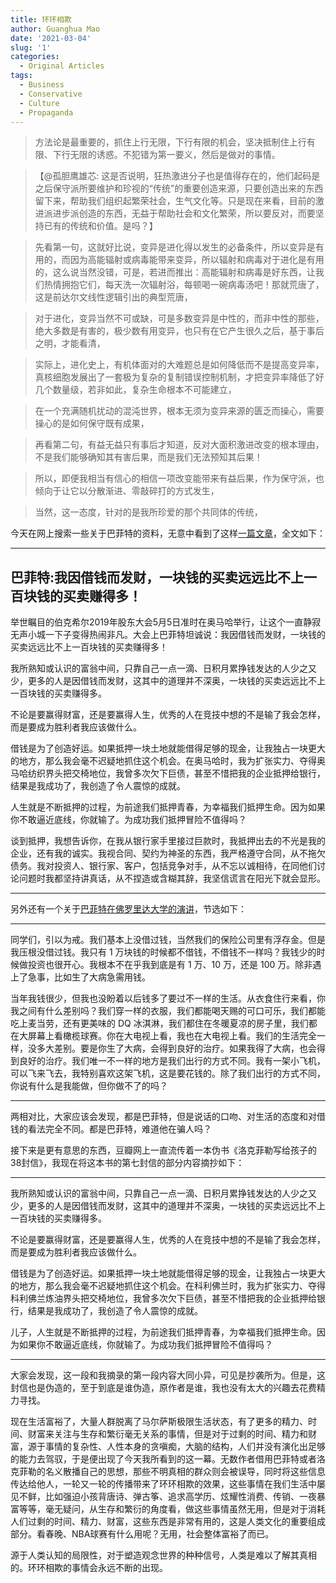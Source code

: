 ```yaml
---
title: 环环相欺
author: Guanghua Mao
date: '2021-03-04'
slug: '1'
categories:
  - Original Articles
tags:
  - Business
  - Conservative
  - Culture
  - Propaganda
---
```


> 方法论是最重要的，抓住上行无限，下行有限的机会，坚决抵制住上行有限、下行无限的诱惑。不犯错为第一要义，然后是做对的事情。

> 【@孤胆鹰雄芯: 这是否说明，狂热激进分子也是值得存在的，他们起码是之后保守派所要维护和珍视的“传统”的重要创造来源，只要创造出来的东西留下来，帮助我们组织起繁荣社会，生气文化等。只是现在来看，目前的激进派进步派创造的东西，无益于帮助社会和文化繁荣，所以要反对，而要坚持已有的传统和价值。是吗？】

> 先看第一句，这就好比说，变异是进化得以发生的必备条件，所以变异是有用的，而因为高能辐射或病毒能带来变异，所以辐射和病毒对于进化是有用的，这么说当然没错，可是，若进而推出：高能辐射和病毒是好东西，让我们热情拥抱它们，每天洗一次辐射浴，每顿喝一碗病毒汤吧！那就荒唐了，这是前达尔文线性逻辑引出的典型荒唐，

> 对于进化，变异当然不可或缺，可是多数变异是中性的，而非中性的那些，绝大多数是有害的，极少数有用变异，也只有在它产生很久之后，基于事后之明，才能看清，

> 实际上，进化史上，有机体面对的大难题总是如何降低而不是提高变异率，真核细胞发展出了一套极为复杂的复制错误控制机制，才把变异率降低了好几个数量级，若非如此，复杂生命根本不可能建立，

> 在一个充满随机扰动的混沌世界，根本无须为变异来源的匮乏而操心，需要操心的是如何保守既有成果，

> 再看第二句，有益无益只有事后才知道，反对大面积激进改变的根本理由，不是我们能够确知其有害后果，而是我们无法预知其后果！

> 所以，即便我相当有信心的相信一项改变能带来有益后果，作为保守派，也倾向于让它以分散渐进、零敲碎打的方式发生，

> 当然，这一态度，针对的是我所珍爱的那个共同体的传统，

今天在网上搜索一些关于巴菲特的资料，无意中看到了这样[一篇文章](https://xw.qq.com/cmsid/20191122A0H0JV00)，全文如下：

---


## 巴菲特:我因借钱而发财，一块钱的买卖远远比不上一百块钱的买卖赚得多！




举世瞩目的伯克希尔2019年股东大会5月5日准时在奥马哈举行，让这个一直静寂无声小城一下子变得热闹非凡。大会上巴菲特坦诚说：我因借钱而发财，一块钱的买卖远远比不上一百块钱的买卖赚得多！

我所熟知或认识的富翁中间，只靠自己一点一滴、日积月累挣钱发达的人少之又少，更多的人是因借钱而发财，这其中的道理并不深奥，一块钱的买卖远远比不上一百块钱的买卖赚得多。

不论是要赢得财富，还是要赢得人生，优秀的人在竞技中想的不是输了我会怎样，而是要成为胜利者我应该做什么。

借钱是为了创造好运。如果抵押一块土地就能借得足够的现金，让我独占一块更大的地方，那么我会毫不迟疑地抓住这个机会。在奥马哈时，我为扩张实力、夺得奥马哈纺织界头把交椅地位，我曾多次欠下巨债，甚至不惜把我的企业抵押给银行，结果是我成功了，我创造了令人震惊的成就。

人生就是不断抵押的过程，为前途我们抵押青春，为幸福我们抵押生命。因为如果你不敢逼近底线，你就输了。为成功我们抵押冒险不值得吗？

谈到抵押，我想告诉你，在我从银行家手里接过巨款时，我抵押出去的不光是我的企业，还有我的诚实。我视合同、契约为神圣的东西，我严格遵守合同，从不拖欠债务。我对投资人、银行家、客户，包括竞争对手，从不忘以诚相待，在同他们讨论问题时我都坚持讲真话，从不捏造或含糊其辞，我坚信谎言在阳光下就会显形。

---

另外还有一个关于[巴菲特在佛罗里达大学的演讲](https://xueqiu.com/8959246745/173383090)，节选如下：

---

同学们，引以为戒。我们基本上没借过钱，当然我们的保险公司里有浮存金。但是我压根没借过钱。我只有 1 万块钱的时候都不借钱，不借钱不一样吗？我钱少的时候做投资也很开心。我根本不在乎我到底是有 1 万、10 万，还是 100 万。除非遇上了急事，比如生了大病急需用钱。

当年我钱很少，但我也没盼着以后钱多了要过不一样的生活。从衣食住行来看，你我之间有什么差别吗？我们穿一样的衣服，我们都能喝天赐的可口可乐，我们都能吃上麦当劳，还有更美味的 DQ 冰淇淋，我们都住在冬暖夏凉的房子里，我们都在大屏幕上看橄榄球赛。你在大电视上看，我也在大电视上看。我们的生活完全一样，没多大差别。要是你生了大病，会得到良好的治疗。如果我得了大病，也会得到良好的治疗。我们唯一不一样的地方是我们出行的方式不同。我有一架小飞机，可以飞来飞去，我特别喜欢这架飞机，这是要花钱的。除了我们出行的方式不同，你说有什么是我能做，但你做不了的吗？

---

两相对比，大家应该会发现，都是巴菲特，但是说话的口吻、对生活的态度和对借钱的看法完全不同。都是巴菲特，难道他在骗人吗？

接下来是更有意思的东西，豆瓣网上一直流传着一本伪书《洛克菲勒写给孩子的38封信》，我现在将这本书的第七封信的部分内容摘抄如下：

---

我所熟知或认识的富翁中间，只靠自己一点一滴、日积月累挣钱发达的人少之又少，更多的人是因借钱而发财，这其中的道理并不深奥，一块钱的买卖远远比不上一百块钱的买卖赚得多。

不论是要赢得财富，还是要赢得人生，优秀的人在竞技中想的不是输了我会怎样，而是要成为胜利者我应该做什么。

借钱是为了创造好运。如果抵押一块土地就能借得足够的现金，让我独占一块更大的地方，那么我会毫不迟疑地抓住这个机会。在科利佛兰时，我为扩张实力、夺得科利佛兰炼油界头把交椅地位，我曾多次欠下巨债，甚至不惜把我的企业抵押给银行，结果是我成功了，我创造了令人震惊的成就。


儿子，人生就是不断抵押的过程，为前途我们抵押青春，为幸福我们抵押生命。因为如果你不敢逼近底线，你就输了。为成功我们抵押冒险不值得吗？

---

大家会发现，这一段和我摘录的第一段内容大同小异，可见是抄袭所为。但是，这封信也是伪造的，至于到底是谁伪造，原作者是谁，我也没有太大的兴趣去花费精力寻找。

现在生活富裕了，大量人群脱离了马尔萨斯极限生活状态，有了更多的精力、时间、财富来关注与生存和繁衍毫无关系的事情，但是对于过剩的时间、精力和财富，源于事情的复杂性、人性本身的贪嗔痴，大脑的结构，人们并没有演化出足够的能力去驾驭，于是便出现了今天我所看到的这一幕。无数作者借用巴菲特或者洛克菲勒的名义散播自己的思想，那些不明真相的群众则会被误导，同时将这些信息传达给他人，一轮又一轮的传播带来了环环相欺的效果，这些事情在我们生活中屡见不鲜，比如强迫小孩背唐诗、弹古筝、追求高学历、炫耀性消费、传销、一夜暴富等等，毫无疑问，从生存和繁衍的角度看，做这些事情虽然无用，但是对于消耗人们过剩的时间、精力、财富，这些东西是非常有用的，这是人类文化的重要组成部分。看春晚、NBA球赛有什么用呢？无用，社会整体富裕了而已。

源于人类认知的局限性，对于塑造观念世界的种种信号，人类是难以了解其真相的。环环相欺的事情会永远不断的出现。